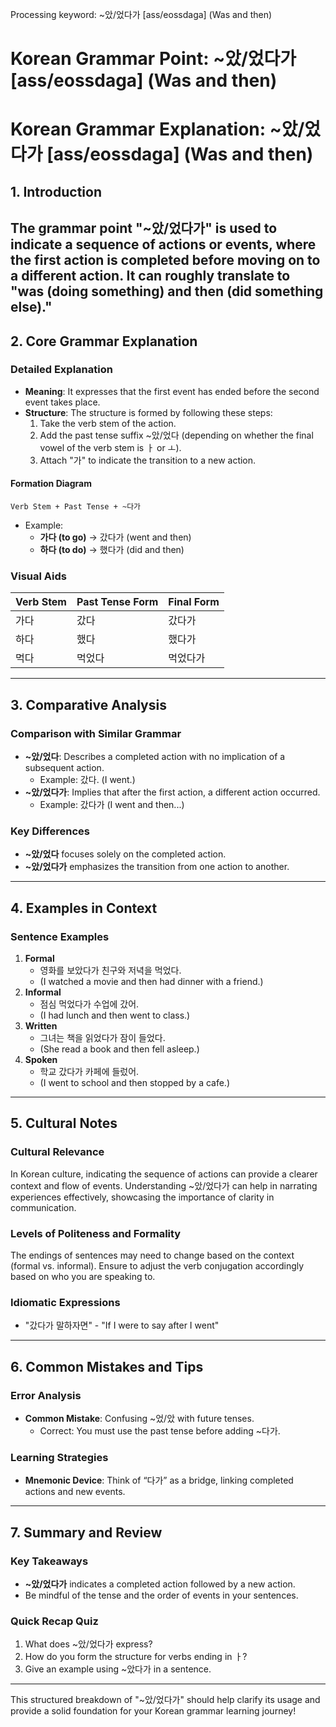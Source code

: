 Processing keyword: ~았/었다가 [ass/eossdaga] (Was and then)
# Korean Grammar Point: ~았/었다가 [ass/eossdaga] (Was and then)
# Korean Grammar Explanation: ~았/었다가 [ass/eossdaga] (Was and then)
## 1. Introduction
The grammar point "~았/었다가" is used to indicate a sequence of actions or events, where the first action is completed before moving on to a different action. It can roughly translate to "was (doing something) and then (did something else)."
---
## 2. Core Grammar Explanation
### Detailed Explanation
- **Meaning**: It expresses that the first event has ended before the second event takes place.
- **Structure**: The structure is formed by following these steps:
  1. Take the verb stem of the action.
  2. Add the past tense suffix ~았/었다 (depending on whether the final vowel of the verb stem is ㅏ or ㅗ).
  3. Attach "가" to indicate the transition to a new action.
#### Formation Diagram
```
Verb Stem + Past Tense + ~다가
```
- Example: 
  - **가다 (to go)** → 갔다가 (went and then)
  - **하다 (to do)** → 했다가 (did and then)
### Visual Aids
| Verb Stem | Past Tense Form | Final Form     |
|-----------|------------------|----------------|
| 가다      | 갔다             | 갔다가         |
| 하다      | 했다             | 했다가         |
| 먹다      | 먹었다           | 먹었다가       |
---
## 3. Comparative Analysis
### Comparison with Similar Grammar
- **~았/었다**: Describes a completed action with no implication of a subsequent action.
  - Example: 갔다. (I went.)
- **~았/었다가**: Implies that after the first action, a different action occurred.
  - Example: 갔다가 (I went and then...)
### Key Differences
- **~았/었다** focuses solely on the completed action.
- **~았/었다가** emphasizes the transition from one action to another.
---
## 4. Examples in Context
### Sentence Examples
1. **Formal**
   - 영화를 보았다가 친구와 저녁을 먹었다.
   - (I watched a movie and then had dinner with a friend.)
2. **Informal**
   - 점심 먹었다가 수업에 갔어.
   - (I had lunch and then went to class.)
3. **Written**
   - 그녀는 책을 읽었다가 잠이 들었다.
   - (She read a book and then fell asleep.)
4. **Spoken**
   - 학교 갔다가 카페에 들렀어.
   - (I went to school and then stopped by a cafe.)
---
## 5. Cultural Notes
### Cultural Relevance
In Korean culture, indicating the sequence of actions can provide a clearer context and flow of events. Understanding ~았/었다가 can help in narrating experiences effectively, showcasing the importance of clarity in communication.
### Levels of Politeness and Formality
The endings of sentences may need to change based on the context (formal vs. informal). Ensure to adjust the verb conjugation accordingly based on who you are speaking to.
### Idiomatic Expressions
- "갔다가 말하자면" - "If I were to say after I went" 
---
## 6. Common Mistakes and Tips
### Error Analysis
- **Common Mistake**: Confusing ~었/았 with future tenses.
  - Correct: You must use the past tense before adding ~다가.
  
### Learning Strategies
- **Mnemonic Device**: Think of “다가” as a bridge, linking completed actions and new events. 
---
## 7. Summary and Review
### Key Takeaways
- **~았/었다가** indicates a completed action followed by a new action.
- Be mindful of the tense and the order of events in your sentences.
### Quick Recap Quiz
1. What does ~았/었다가 express?
2. How do you form the structure for verbs ending in ㅏ?
3. Give an example using ~았다가 in a sentence.
---
This structured breakdown of "~았/었다가" should help clarify its usage and provide a solid foundation for your Korean grammar learning journey!
